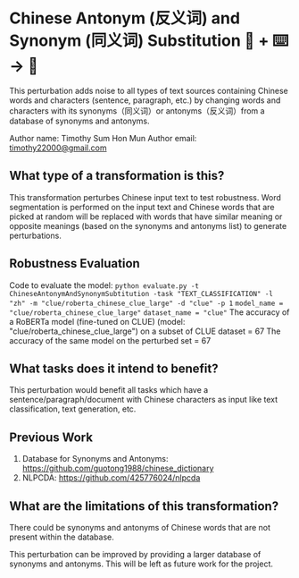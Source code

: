 # Chinese Antonym (反义词) and Synonym (同义词) Substitution 🦎  + ⌨️ → 🐍
This perturbation adds noise to all types of text sources containing Chinese words and characters (sentence, paragraph, etc.) by changing words and characters with its synonyms（同义词）or antonyms（反义词）from a database of synonyms and antonyms.

Author name: Timothy Sum Hon Mun
Author email: timothy22000@gmail.com

## What type of a transformation is this?
This transformation perturbes Chinese input text to test robustness. Word segmentation is performed on the input text and Chinese words that are picked at random will be replaced with words 
that have similar meaning or opposite meanings (based on the synonyms and antonyms list) to generate perturbations.

## Robustness Evaluation
Code to evaluate the model:
```python evaluate.py -t ChineseAntonymAndSynonymSubtitution -task "TEXT_CLASSIFICATION" -l "zh" -m "clue/roberta_chinese_clue_large" -d "clue" -p 1```
```model_name = "clue/roberta_chinese_clue_large"```
```dataset_name = "clue"```
The accuracy of a RoBERTa model (fine-tuned on CLUE) (model: "clue/roberta_chinese_clue_large") on a subset of CLUE dataset = 67
The accuracy of the same model on the perturbed set = 67

## What tasks does it intend to benefit?
This perturbation would benefit all tasks which have a sentence/paragraph/document with Chinese characters as input like text classification, 
text generation, etc.

## Previous Work

1) Database for Synonyms and Antonyms: https://github.com/guotong1988/chinese_dictionary
2) NLPCDA: https://github.com/425776024/nlpcda

## What are the limitations of this transformation?
There could be synonyms and antonyms of Chinese words that are not present within the database.

This perturbation can be improved by providing a larger database of synonyms and antonyms. This will be left as future work for the project.

